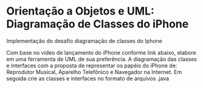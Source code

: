 # Orientação a Objetos e UML: Diagramação de Classes do iPhone
Implementação do desafio diagramação de classes do Iphone

Com base no vídeo de lançamento do iPhone conforme link abaixo, elabore em uma ferramenta de UML de sua preferência. 
A diagramação das classes e interfaces com a proposta de representar os papéis do iPhone de: Reprodutor Musical, Aparelho Telefônico e Navegador na Internet. 
Em seguida crie as classes e interfaces no formato de arquivos .java
